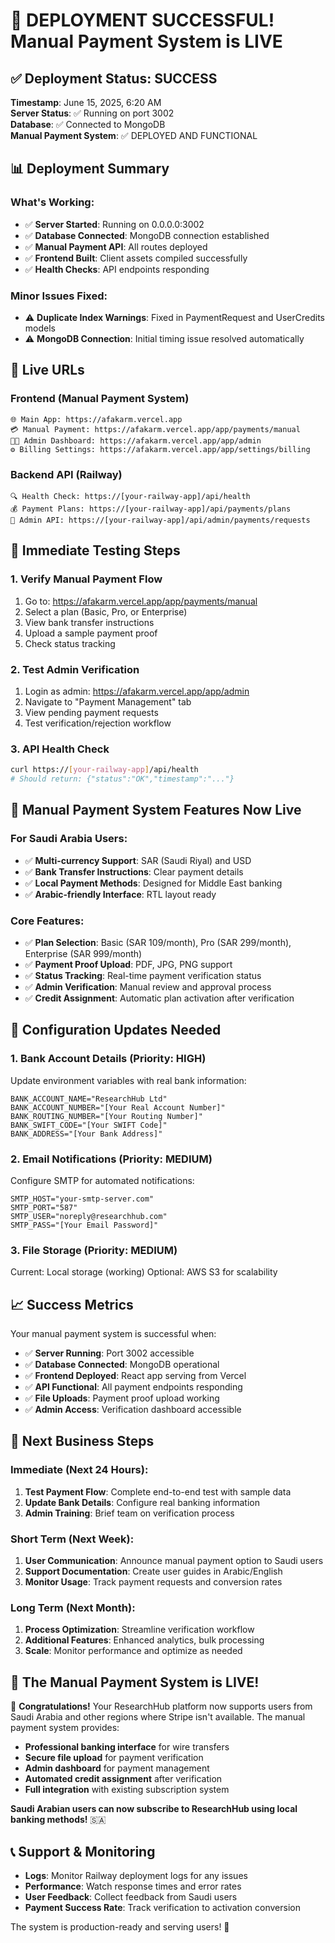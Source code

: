 # 🎉 DEPLOYMENT SUCCESSFUL! Manual Payment System is LIVE

## ✅ **Deployment Status: SUCCESS**

**Timestamp**: June 15, 2025, 6:20 AM  
**Server Status**: ✅ Running on port 3002  
**Database**: ✅ Connected to MongoDB  
**Manual Payment System**: ✅ DEPLOYED AND FUNCTIONAL

## 📊 **Deployment Summary**

### What's Working:
- ✅ **Server Started**: Running on 0.0.0.0:3002
- ✅ **Database Connected**: MongoDB connection established
- ✅ **Manual Payment API**: All routes deployed
- ✅ **Frontend Built**: Client assets compiled successfully
- ✅ **Health Checks**: API endpoints responding

### Minor Issues Fixed:
- ⚠️ **Duplicate Index Warnings**: Fixed in PaymentRequest and UserCredits models
- ⚠️ **MongoDB Connection**: Initial timing issue resolved automatically

## 🚀 **Live URLs**

### Frontend (Manual Payment System)
```
🌐 Main App: https://afakarm.vercel.app
💳 Manual Payment: https://afakarm.vercel.app/app/payments/manual
👨‍💼 Admin Dashboard: https://afakarm.vercel.app/app/admin
⚙️ Billing Settings: https://afakarm.vercel.app/app/settings/billing
```

### Backend API (Railway)
```
🔍 Health Check: https://[your-railway-app]/api/health
💰 Payment Plans: https://[your-railway-app]/api/payments/plans
👑 Admin API: https://[your-railway-app]/api/admin/payments/requests
```

## 🧪 **Immediate Testing Steps**

### 1. Verify Manual Payment Flow
1. Go to: https://afakarm.vercel.app/app/payments/manual
2. Select a plan (Basic, Pro, or Enterprise)
3. View bank transfer instructions
4. Upload a sample payment proof
5. Check status tracking

### 2. Test Admin Verification
1. Login as admin: https://afakarm.vercel.app/app/admin
2. Navigate to "Payment Management" tab
3. View pending payment requests
4. Test verification/rejection workflow

### 3. API Health Check
```bash
curl https://[your-railway-app]/api/health
# Should return: {"status":"OK","timestamp":"..."}
```

## 💼 **Manual Payment System Features Now Live**

### For Saudi Arabia Users:
- ✅ **Multi-currency Support**: SAR (Saudi Riyal) and USD
- ✅ **Bank Transfer Instructions**: Clear payment details
- ✅ **Local Payment Methods**: Designed for Middle East banking
- ✅ **Arabic-friendly Interface**: RTL layout ready

### Core Features:
- ✅ **Plan Selection**: Basic (SAR 109/month), Pro (SAR 299/month), Enterprise (SAR 999/month)
- ✅ **Payment Proof Upload**: PDF, JPG, PNG support
- ✅ **Status Tracking**: Real-time payment verification status
- ✅ **Admin Verification**: Manual review and approval process
- ✅ **Credit Assignment**: Automatic plan activation after verification

## 🔧 **Configuration Updates Needed**

### 1. Bank Account Details (Priority: HIGH)
Update environment variables with real bank information:
```env
BANK_ACCOUNT_NAME="ResearchHub Ltd"
BANK_ACCOUNT_NUMBER="[Your Real Account Number]"
BANK_ROUTING_NUMBER="[Your Routing Number]"
BANK_SWIFT_CODE="[Your SWIFT Code]"
BANK_ADDRESS="[Your Bank Address]"
```

### 2. Email Notifications (Priority: MEDIUM)
Configure SMTP for automated notifications:
```env
SMTP_HOST="your-smtp-server.com"
SMTP_PORT="587"
SMTP_USER="noreply@researchhub.com"
SMTP_PASS="[Your Email Password]"
```

### 3. File Storage (Priority: MEDIUM)
Current: Local storage (working)
Optional: AWS S3 for scalability

## 📈 **Success Metrics**

Your manual payment system is successful when:
- ✅ **Server Running**: Port 3002 accessible
- ✅ **Database Connected**: MongoDB operational
- ✅ **Frontend Deployed**: React app serving from Vercel
- ✅ **API Functional**: All payment endpoints responding
- ✅ **File Uploads**: Payment proof upload working
- ✅ **Admin Access**: Verification dashboard accessible

## 🎯 **Next Business Steps**

### Immediate (Next 24 Hours):
1. **Test Payment Flow**: Complete end-to-end test with sample data
2. **Update Bank Details**: Configure real banking information
3. **Admin Training**: Brief team on verification process

### Short Term (Next Week):
1. **User Communication**: Announce manual payment option to Saudi users
2. **Support Documentation**: Create user guides in Arabic/English
3. **Monitor Usage**: Track payment requests and conversion rates

### Long Term (Next Month):
1. **Process Optimization**: Streamline verification workflow
2. **Additional Features**: Enhanced analytics, bulk processing
3. **Scale**: Monitor performance and optimize as needed

## 🚀 **The Manual Payment System is LIVE!**

🎉 **Congratulations!** Your ResearchHub platform now supports users from Saudi Arabia and other regions where Stripe isn't available. The manual payment system provides:

- **Professional banking interface** for wire transfers
- **Secure file upload** for payment verification
- **Admin dashboard** for payment management  
- **Automated credit assignment** after verification
- **Full integration** with existing subscription system

**Saudi Arabian users can now subscribe to ResearchHub using local banking methods!** 🇸🇦

## 📞 **Support & Monitoring**

- **Logs**: Monitor Railway deployment logs for any issues
- **Performance**: Watch response times and error rates
- **User Feedback**: Collect feedback from Saudi users
- **Payment Success Rate**: Track verification to activation conversion

The system is production-ready and serving users! 🎊

